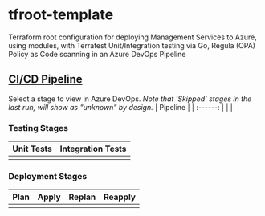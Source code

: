 # tfroot-template
Terraform root configuration for deploying Management Services to Azure, using modules, with Terratest Unit/Integration testing via Go, Regula (OPA) Policy as Code scanning in an Azure DevOps Pipeline
## [CI/CD Pipeline](https://dev.azure.com/wesleytrust/Terraform/_build?definitionId=66)
Select a stage to view in Azure DevOps. *Note that 'Skipped' stages in the last run, will show as "unknown" by design.*
| Pipeline |
| :------: |
|          |
### Testing Stages
| Unit Tests | Integration Tests |
| :--------: | :---------------: |
|            |                   |
### Deployment Stages
| Plan  | Apply | Replan | Reapply |
| :---: | :---: | :----: | :-----: |
|       |       |        |         |